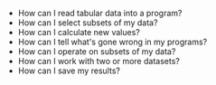 - How can I read tabular data into a program?
- How can I select subsets of my data?
- How can I calculate new values?
- How can I tell what's gone wrong in my programs?
- How can I operate on subsets of my data?
- How can I work with two or more datasets?
- How can I save my results?
